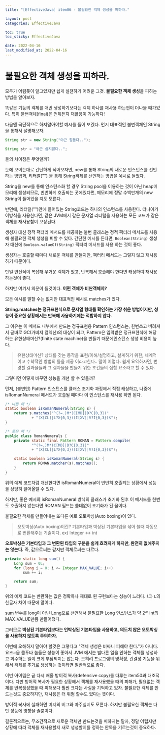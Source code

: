```yaml
---
title: "[EffectiveJava] item06 - 불필요한 객체 생성을 피하라."

layout: post
categories: EffectiveJava

toc: true
toc_sticky: EffectiveJava

date: 2022-04-16
last_modified_at: 2022-04-16
---
```


# 불필요한 객체 생성을 피하라.

모두가 어렴풋이 알고있지만 쉽게 실천하기 어려운 그것. **불필요한 객체 생성**을 피하는 방법을 알아보자.

똑같은 기능의 객체를 매번 생성하기보다는 객체 하나를 재사용 하는편이 더나을 때가있다.
특히 불변객체(final)은 언제든지 재활용이 가능하다!

다음엔 극단적으로 하지말아야할 예시를 들어 보겠다. 먼저 대표적인 불변객체인 String을 통해서 설명해보자.

```java
String str = new String("야근 힘들다..");

String str = "야근 쉽지않다..";
```

둘의 차이점은 무엇일까?

눈에 보이는대로 간단하게 적어보자면, new를 통해 String의 새로운 인스턴스를 선언하는 방법과, 리터럴("") 을 통해 String객체를 선언하는 방법을 예시로 들었다.

String을 new를 통해 인스턴스화 할 경우 String pool을 이용하는 것이 아닌 heap메모리에 생성되므로, 빈번하게 호출되는 곳에있다면, 메모리에 정말 수백만개의 new String이 들어있을 지도 모른다.

반면에, 리터럴("")안에 들어있는 String코드는 하나의 인스턴스를 사용한다. 더나아가 이방식을 사용한다면, 같은 JVM에서 같은 문자열 리터럴을 사용하는 모든 코드가 같은 객체를 재사용함이 보장된다.

생성자 대신 정적 팩터리 메서드를 제공하는 불변 클래스는 정적 팩터리 메서드를 사용해 불필요한 객체 생성을 피할 수 있다.
간단한 예시를 든다면, `Boolean(String)` 생성자 대신에 `Boolean.valueOf(String)` 팩터리 메서드를 사용 하는 것이 좋다.

생성자는 호출할 때마다 새로운 객체를 만들지만, 팩터리 메서드는 그렇지 않고 재사용하기 때문이다.

만일 연산식이 복잡해 무거운 객체가 있고, 반복해서 호출해야 한다면 캐싱하여 재사용하는것이 좋다.

하지만 여기서 의문이 들것이다. **어떤 객체가 비싼객체지?**

모든 예시를 말할 수는 없지만 대표적인 예시로 matches가 있다.

**String.matches는 정규표현식으로 문자열 형태를 확인하는 가장 쉬운 방법이지만, 성능이 중요한 상황에서는 반복해 사용하기에는 적합하지 않다.**

그 이유는 이 메서드 내부에서 만드는 정규표현용 Pattern 인스턴스는, 한번쓰고 버려져서 곧바로 GC(가비지 컬렉션)의 대상이 되고, Pattern은 입력받은 정규표현식에 해당하는 유한상태머신?(finite state machine)을 만들기 때문에인스턴스 생성 비용이 높다.

> 유한상태머신? 상태를 갖는 동작을 표현/이해/설명하고, 설계하기 위한, 체계적이고 수학적인 방법의 틀을 제공 이라고한다.. 말이 어렵다.
> 쉽게 요약하자면, 변경할 결과물들과 그 결과물을 만들기 위한 조건들의 집합 요소라고 할 수 있다.

그렇다면 어떻게 바꾸면 성능을 개선 할 수 있을까?

먼저, (불변인) Pattern 인스턴스를 클래스 초기화 과정에서 직접 캐싱하고, 나중에 isRomanNumeral 메서드가 호출될 때마다 이 인스턴스를 재사용 하면 된다.

```java
/* 나쁜 예 */
static boolean isRomanNumeral(String s) {
    return s.matches("^(?=.)M*(C[MD]|D?C{0,3})"
            + "(X[CL]|L?X{0,3})(I[XV]|V?I{0,3})$");
}

/* 좋은 예 */
public class RomanNumerals {
    private static final Pattern ROMAN = Pattern.compile(
            "^(?=.)M*(C[MD]|D?C{0,3})"
            + "(X[CL]|L?X{0,3})(I[XV]|V?I{0,3})$");

    static boolean isRomanNumeral(String s) {
        return ROMAN.matcher(s).matches();
    }
}
```

위의 예제 코드처럼 개선한다면 isRomanNumeral이 빈번히 호출되는 상황에서 성능을 상당히 끌어올릴 수 있다.

하지만, 좋은 예시의 isRomanNumeral 방식의 클래스가 초기화 된후 이 메서드를 한번도 호출하지 않는다면 ROMAN 필드는 쓸데없이 초기화가 된 꼴이다.

불필요한 객체를 만들어내는 또다른 예로 오토박싱(Auto boxing)이 있다.

> 오토박싱(Auto boxing)이란? 기본타입과 박싱된 기본타입을 섞어 쓸때 자동으로 변환해주는 기술이다.
> ex) Integer <-> int

**오토박싱은 기본타입과 그 변환된 타입의 구분을 쉽게 흐려지게 하지만, 완전히 없애주지는 않는다.** 즉, 값으로써는 같지만 객체로써는 다르다.

```java
private static long sum() {
    Long sum = 0L;
    for (long i = 0; i <= Integer.MAX_VALUE; i++)
        sum += i;

    return sum;
}
```

위의 예제 코드는 반환하는 값은 정확하나 제대로 된 구현보다는 성능이 느리다. `l`과 `L`의 한글자 차이 때문에 말이다.

sum 변수를 long이 아닌 Long으로 선언해서 불필요한 Long 인스턴스가 약 2³¹ int의 MAX_VALUE만큼 만들어졌다.

그러므로 **박싱된 기본타입보다는 언박싱된 기본타입을 사용하고, 의도치 않은 오토박싱을 사용하지 않도록 주의하자.**

이번에 오해하지 말아야 할것은 그렇다고 "객체 생성은 비싸니 피해야 한다."가 아니다. 요즈~음 콤푸타 놈들은 성능이 좋아서 JVM 에서는 별다른 일을 안하는 객체를 생성하고 회수하는 일이 크게 부담되지는 않는다.
오히려 프로그램의 명확성, 간결성 기능을 위해서 객체를 추가로 생성하는 것이라면 일반적으로 좋다.

이번 아이템은 곧 다시 배울 방어적 복사(defensive copy)를 다루는 item50과 대조적이다. 다만 방어적 복사가 필요한 상황에서 객체를 재사용했을 때의 피해가, 필요없는 객체를 반복생성했을 때 피해보다 훨씬 크다는 사실을 기억하고 있자.
불필요한 객체를 만드는것도 중요하지만, 재사용은 더 위험 할수도 있다는 뜻이다.

방어적 복사에 실패하면 미지의 버그와 마주칠지도 모른다. 하지만 불필요한 객체는 다만 성능에 영향을 줄뿐이다.

결론적으로는, 무조건적으로 새로운 객체만 만드는것을 피하지는 말자, 정말 어렵지만 상황에 따라 객체를 재사용할지 새로 생성할지를 정하는 안목을 기르는것이 중요하다.

